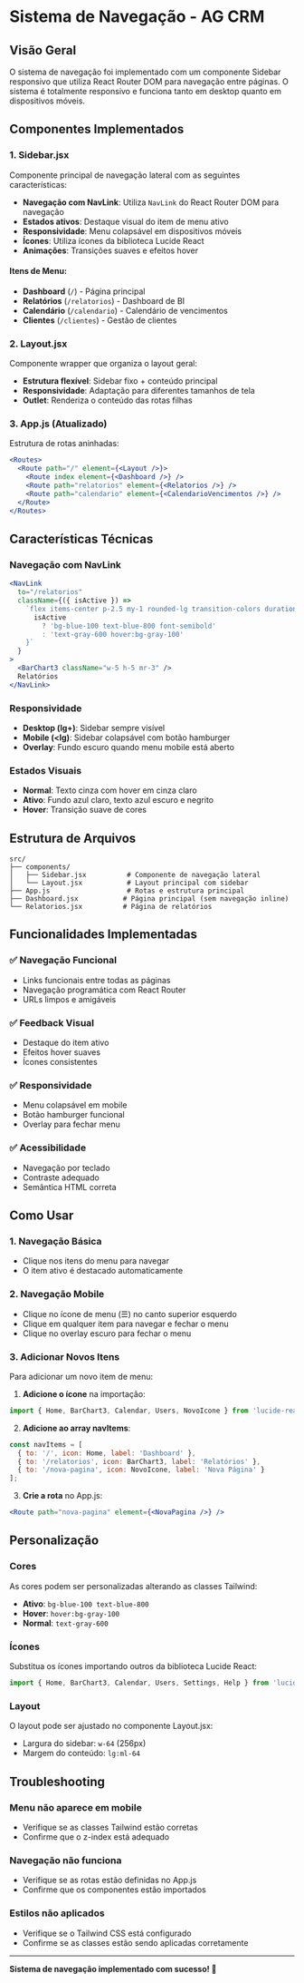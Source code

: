 # Sistema de Navegação - AG CRM

## Visão Geral

O sistema de navegação foi implementado com um componente Sidebar responsivo que utiliza React Router DOM para navegação entre páginas. O sistema é totalmente responsivo e funciona tanto em desktop quanto em dispositivos móveis.

## Componentes Implementados

### 1. Sidebar.jsx
Componente principal de navegação lateral com as seguintes características:

- **Navegação com NavLink**: Utiliza `NavLink` do React Router DOM para navegação
- **Estados ativos**: Destaque visual do item de menu ativo
- **Responsividade**: Menu colapsável em dispositivos móveis
- **Ícones**: Utiliza ícones da biblioteca Lucide React
- **Animações**: Transições suaves e efeitos hover

#### Itens de Menu:
- **Dashboard** (`/`) - Página principal
- **Relatórios** (`/relatorios`) - Dashboard de BI
- **Calendário** (`/calendario`) - Calendário de vencimentos
- **Clientes** (`/clientes`) - Gestão de clientes

### 2. Layout.jsx
Componente wrapper que organiza o layout geral:

- **Estrutura flexível**: Sidebar fixo + conteúdo principal
- **Responsividade**: Adaptação para diferentes tamanhos de tela
- **Outlet**: Renderiza o conteúdo das rotas filhas

### 3. App.js (Atualizado)
Estrutura de rotas aninhadas:

```jsx
<Routes>
  <Route path="/" element={<Layout />}>
    <Route index element={<Dashboard />} />
    <Route path="relatorios" element={<Relatorios />} />
    <Route path="calendario" element={<CalendarioVencimentos />} />
  </Route>
</Routes>
```

## Características Técnicas

### Navegação com NavLink
```jsx
<NavLink
  to="/relatorios"
  className={({ isActive }) =>
    `flex items-center p-2.5 my-1 rounded-lg transition-colors duration-200 ${
      isActive
        ? 'bg-blue-100 text-blue-800 font-semibold'
        : 'text-gray-600 hover:bg-gray-100'
    }`
  }
>
  <BarChart3 className="w-5 h-5 mr-3" />
  Relatórios
</NavLink>
```

### Responsividade
- **Desktop (lg+)**: Sidebar sempre visível
- **Mobile (<lg)**: Sidebar colapsável com botão hamburger
- **Overlay**: Fundo escuro quando menu mobile está aberto

### Estados Visuais
- **Normal**: Texto cinza com hover em cinza claro
- **Ativo**: Fundo azul claro, texto azul escuro e negrito
- **Hover**: Transição suave de cores

## Estrutura de Arquivos

```
src/
├── components/
│   ├── Sidebar.jsx          # Componente de navegação lateral
│   └── Layout.jsx           # Layout principal com sidebar
├── App.js                   # Rotas e estrutura principal
├── Dashboard.jsx           # Página principal (sem navegação inline)
└── Relatorios.jsx          # Página de relatórios
```

## Funcionalidades Implementadas

### ✅ Navegação Funcional
- Links funcionais entre todas as páginas
- Navegação programática com React Router
- URLs limpos e amigáveis

### ✅ Feedback Visual
- Destaque do item ativo
- Efeitos hover suaves
- Ícones consistentes

### ✅ Responsividade
- Menu colapsável em mobile
- Botão hamburger funcional
- Overlay para fechar menu

### ✅ Acessibilidade
- Navegação por teclado
- Contraste adequado
- Semântica HTML correta

## Como Usar

### 1. Navegação Básica
- Clique nos itens do menu para navegar
- O item ativo é destacado automaticamente

### 2. Navegação Mobile
- Clique no ícone de menu (☰) no canto superior esquerdo
- Clique em qualquer item para navegar e fechar o menu
- Clique no overlay escuro para fechar o menu

### 3. Adicionar Novos Itens
Para adicionar um novo item de menu:

1. **Adicione o ícone** na importação:
```jsx
import { Home, BarChart3, Calendar, Users, NovoIcone } from 'lucide-react';
```

2. **Adicione ao array navItems**:
```jsx
const navItems = [
  { to: '/', icon: Home, label: 'Dashboard' },
  { to: '/relatorios', icon: BarChart3, label: 'Relatórios' },
  { to: '/nova-pagina', icon: NovoIcone, label: 'Nova Página' }
];
```

3. **Crie a rota** no App.js:
```jsx
<Route path="nova-pagina" element={<NovaPagina />} />
```

## Personalização

### Cores
As cores podem ser personalizadas alterando as classes Tailwind:

- **Ativo**: `bg-blue-100 text-blue-800`
- **Hover**: `hover:bg-gray-100`
- **Normal**: `text-gray-600`

### Ícones
Substitua os ícones importando outros da biblioteca Lucide React:
```jsx
import { Home, BarChart3, Calendar, Users, Settings, Help } from 'lucide-react';
```

### Layout
O layout pode ser ajustado no componente Layout.jsx:
- Largura do sidebar: `w-64` (256px)
- Margem do conteúdo: `lg:ml-64`

## Troubleshooting

### Menu não aparece em mobile
- Verifique se as classes Tailwind estão corretas
- Confirme que o z-index está adequado

### Navegação não funciona
- Verifique se as rotas estão definidas no App.js
- Confirme que os componentes estão importados

### Estilos não aplicados
- Verifique se o Tailwind CSS está configurado
- Confirme se as classes estão sendo aplicadas corretamente

---

**Sistema de navegação implementado com sucesso! 🎉**
